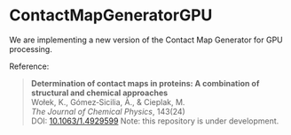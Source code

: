 # ContactMapGeneratorGPU
We are implementing a new version of the Contact Map Generator for GPU processing. 

Reference:
> **Determination of contact maps in proteins: A combination of structural and chemical approaches**  
> Wołek, K., Gómez‐Sicilia, À., & Cieplak, M.  
> *The Journal of Chemical Physics*, 143(24)  
> DOI: [10.1063/1.4929599](https://doi.org/10.1063/1.4929599)
Note: this repository is under development. 
